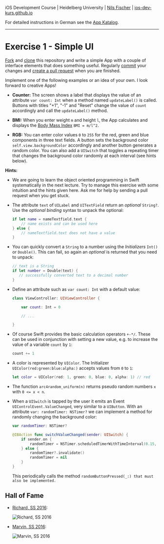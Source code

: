 iOS Development Course | Heidelberg University | [Nils Fischer](https://github.com/knly) | [ios-dev-kurs.github.io](ios-dev-kurs.github.io)

For detailed instructions in German see the [App Katalog](https://github.com/ios-dev-kurs/skript).

---

# Exercise 1 - Simple UI

[Fork](https://guides.github.com/activities/forking/) and [clone](http://gitref.org/creating/#clone) this repository and write a simple App with a couple of interface elements that does something useful. Regularly [commit](http://gitref.org/basic/#commit) your changes and [create a pull request](https://help.github.com/articles/creating-a-pull-request/) when you are finished.

Implement one of the following examples or an idea of your own. I look forward to creative Apps!

- **Counter:** The screen shows a label that displays the value of an attribute `var count: Int` when a method named `updateLabel()` is called. Buttons with titles "+1", "-1" and "Reset" change the value of `count` accordingly and call the `updateLabel()` method.

- **BMI:** When you enter weight `m` and height `l`, the App calculates and displays the [Body Mass Index](https://en.wikipedia.org/wiki/Body_mass_index) `BMI = m/l^2`.

- **RGB:** You can enter color values `0` to `255` for the red, green and blue components in three text fields. A button sets the background color `self.view.backgroundColor` accordingly and another button generates a random color. You can also add a `UISwitch` that toggles a repeating timer that changes the background color randomly at each interval (see hints below).

**Hints:**

- We are going to learn the object oriented programming in Swift systematically in the next lecture. Try to manage this exercise with some intuition and the hints given here. Ask me for help by sending a pull request when you get stuck.

- The attribute `text` of `UILabel` and `UITextField` return an _optional_ `String?`. Use the _optional binding_ syntax to unpack the optional:

	```swift
	if let name = nameTextfield.text {
	    // name exists and can be used here
	} else {
	    // nameTextfield.text does not have a value
	}
	```

- You can quickly convert a `String` to a number using the _Initializers_ `Int()` or `Double()`. This can fail, so again an _optional_ is returned that you need to unpack:

	```swift
	// text is a String
	if let number = Double(text) {
	   // successfully converted text to a decimal number
	}
	```

- Define an attribute such as `var count: Int` with a default value:

	```swift
	class ViewController: UIViewController {

	    var count: Int = 0
	
		// ...

	}
	```

- Of course Swift provides the basic calculation operators `+-*/`. These can be used in conjunction with setting a new value, e.g. to increase the value of a variable `count` by `1`:

	```swift
	count += 1
	```

- A color is represented by `UIColor`. The Initializer `UIColor(red:green:blue:alpha:)` accepts values from `0` to `1`:

	```swift
	let color = UIColor(red: 1, green: 0, blue: 0, alpha: 1) // red
	```

- The function `arc4random_uniform(n)` returns pseudo random numbers `x` with `0 <= x < n`.

- When a `UISwitch` is tapped by the user it emits an Event `UIControlEvent.ValueChanged`, very similar to a `UIButton`. With an attribute `var: randomTimer: NSTimer?` we can implement a method for randomly changing the background color:

	```swift
	var randomTimer: NSTimer?

	@IBAction func switchValueChanged(sender: UISwitch) {
		if sender.on {
			randomTimer = NSTimer.scheduledTimerWithTimeInterval(0.15, target: self, selector: "randomButtonPressed:", userInfo: nil, repeats:true)
	    } else {
	        randomTimer?.invalidate()
	        randomTimer = nil
		}
	}
	```

	This periodically calls the method `randomButtonPressed(_:) that must also be implemented.`


## Hall of Fame

- [Richard, SS 2016](https://github.com/richardboell/SimpleUI):

	![Richard, SS 2016](https://ios-dev-kurs.github.io/halloffame/simpleui/ss2016_richard.png)

- [Marvin, SS 2016](https://github.com/marvinruder/SimpleUI):

	![Marvin, SS 2016](https://ios-dev-kurs.github.io/halloffame/simpleui/ss2016_marvin.png)
